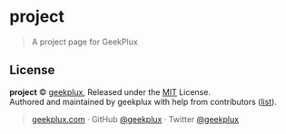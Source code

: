 # project

> A project page for GeekPlux

## License

**project** © [geekplux](https://github.com/geekplux), Released under the [MIT](./LICENSE) License.<br>
Authored and maintained by geekplux with help from contributors ([list](https://github.com/geekplux/project/contributors)).

> [geekplux.com](https://geekplux.com) · GitHub [@geekplux](https://github.com/geekplux) · Twitter [@geekplux](https://twitter.com/geekplux)
